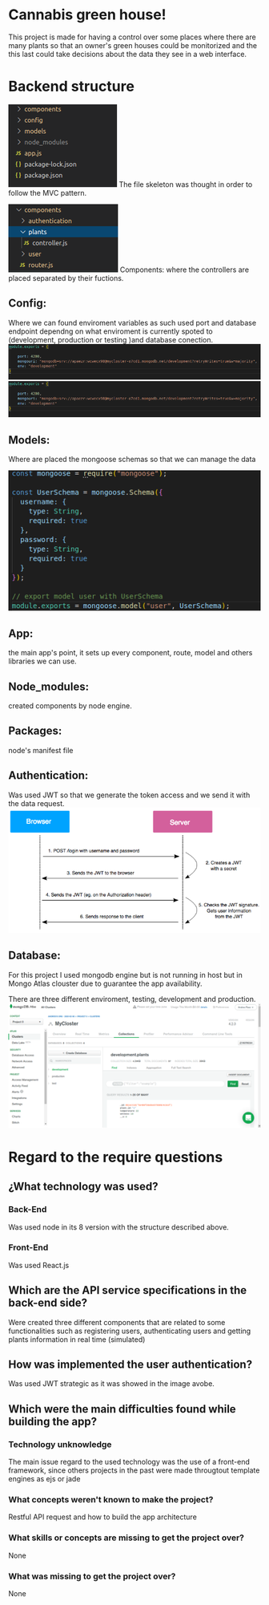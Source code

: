 # Cannabis green house!

This project is made for having a control over some places where there
are many plants so that an owner's green houses could be monitorized and
the this last could take decisions about the data they see in a web
interface.

# Backend structure

![](.//media/image1.png)
The file skeleton was thought in order to
follow the MVC pattern.

![](.//media/image2.png)
Components: where the controllers are
placed separated by their fuctions.

## Config:
Where we can found enviroment variables as such used port and
database endpoint dependng on what enviroment is currently spoted to
(development, production or testing )and database
conection.![](.//media/image3.png)
![](.//media/image3.png)

## Models: 
Where are placed the mongoose schemas so that we can manage the
data

![](.//media/image5.png)

## App: 
the main app's point, it sets up every component, route, model and
others libraries we can use.

## Node\_modules: 
created components by node engine.

## Packages: 
node's manifest file

## Authentication:
Was used JWT so that we generate the token access and we send it with
the data request.
![](.//media/image6.png)

## Database:
For this project I used mongodb engine but is not running in host but in
Mongo Atlas clouster due to guarantee the app availability.

There are three different enviroment, testing, development and
production.
![](.//media/image7.png)

# Regard to the require questions

## ¿What technology was used?

### Back-End
Was used node in its 8 version with the structure described above.  

### Front-End
Was used React.js

## Which are the API service specifications in the back-end side? 
Were created three different components that are related to some functionalities such as 
registering users, authenticating users and getting plants information in real time (simulated)

## How was implemented the user authentication?
Was used JWT strategic as it was showed in the image avobe.

## Which were the main difficulties found while building the app? 

### Technology unknowledge
The main issue regard to the used technology was the use of a front-end framework,
since others projects in the past were made througtout template engines as ejs or jade

### What concepts weren't known to make the project?
Restful API request and how to build the app architecture

### What skills or concepts are  missing to get the project over?
None

### What was missing to get the project over?
None

